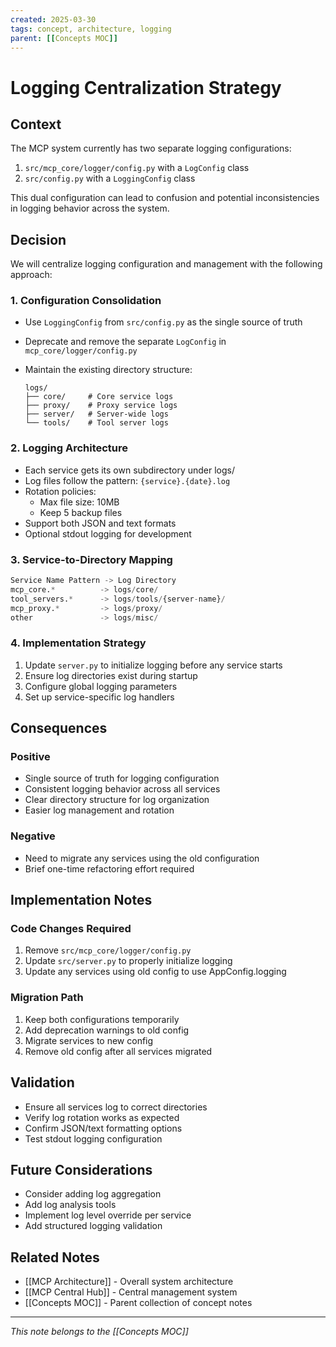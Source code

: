 ```yaml
---
created: 2025-03-30
tags: concept, architecture, logging
parent: [[Concepts MOC]]
---
```


# Logging Centralization Strategy

## Context

The MCP system currently has two separate logging configurations:

1. `src/mcp_core/logger/config.py` with a `LogConfig` class
2. `src/config.py` with a `LoggingConfig` class

This dual configuration can lead to confusion and potential inconsistencies in logging behavior across the system.

## Decision

We will centralize logging configuration and management with the following approach:

### 1. Configuration Consolidation

- Use `LoggingConfig` from `src/config.py` as the single source of truth
- Deprecate and remove the separate `LogConfig` in `mcp_core/logger/config.py`
- Maintain the existing directory structure:

  ```
  logs/
  ├── core/     # Core service logs
  ├── proxy/    # Proxy service logs
  ├── server/   # Server-wide logs
  └── tools/    # Tool server logs
  ```

### 2. Logging Architecture

- Each service gets its own subdirectory under logs/
- Log files follow the pattern: `{service}.{date}.log`
- Rotation policies:
  - Max file size: 10MB
  - Keep 5 backup files
- Support both JSON and text formats
- Optional stdout logging for development

### 3. Service-to-Directory Mapping

```python
Service Name Pattern -> Log Directory
mcp_core.*          -> logs/core/
tool_servers.*      -> logs/tools/{server-name}/
mcp_proxy.*         -> logs/proxy/
other               -> logs/misc/
```

### 4. Implementation Strategy

1. Update `server.py` to initialize logging before any service starts
2. Ensure log directories exist during startup
3. Configure global logging parameters
4. Set up service-specific log handlers

## Consequences

### Positive

- Single source of truth for logging configuration
- Consistent logging behavior across all services
- Clear directory structure for log organization
- Easier log management and rotation

### Negative

- Need to migrate any services using the old configuration
- Brief one-time refactoring effort required

## Implementation Notes

### Code Changes Required

1. Remove `src/mcp_core/logger/config.py`
2. Update `src/server.py` to properly initialize logging
3. Update any services using old config to use AppConfig.logging

### Migration Path

1. Keep both configurations temporarily
2. Add deprecation warnings to old config
3. Migrate services to new config
4. Remove old config after all services migrated

## Validation

- Ensure all services log to correct directories
- Verify log rotation works as expected
- Confirm JSON/text formatting options
- Test stdout logging configuration

## Future Considerations

- Consider adding log aggregation
- Add log analysis tools
- Implement log level override per service
- Add structured logging validation

## Related Notes

- [[MCP Architecture]] - Overall system architecture
- [[MCP Central Hub]] - Central management system
- [[Concepts MOC]] - Parent collection of concept notes

---
*This note belongs to the [[Concepts MOC]]*
